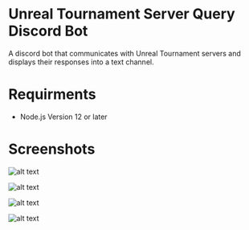 # Unreal Tournament Server Query Discord Bot
 A discord bot that communicates with Unreal Tournament servers and displays their responses into a text channel.


# Requirments
- Node.js Version 12 or later


# Screenshots
![alt text](https://i.imgur.com/AQPDJjA.png "test")

![alt text](https://i.imgur.com/3f5XkaV.png "test")

![alt text](https://i.imgur.com/vQ5jNMw.png "test")

![alt text](https://i.imgur.com/od3eEHf.png "test")
